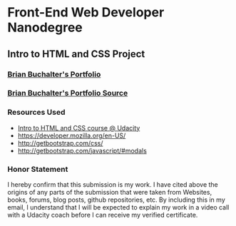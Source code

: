 # Front-End Web Developer Nanodegree

## Intro to HTML and CSS Project

### [Brian Buchalter's Portfolio](http://bbuchalter.github.io/front_end_nano_html_css/)
### [Brian Buchalter's Portfolio Source](https://github.com/bbuchalter/front_end_nano_html_css/tree/gh-pages)

### Resources Used
* [Intro to HTML and CSS course @ Udacity](https://www.udacity.com/course/ud304)
* https://developer.mozilla.org/en-US/
* http://getbootstrap.com/css/
* http://getbootstrap.com/javascript/#modals

### Honor Statement
I hereby confirm that this submission is my work. I have cited above the origins of any parts of the submission that were taken from Websites, books, forums, blog posts, github repositories, etc. By including this in my email, I understand that I will be expected to explain my work in a video call with a Udacity coach before I can receive my verified certificate.

